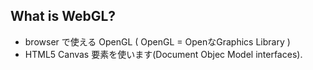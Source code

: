 ##  What is WebGL?

* browser で使える OpenGL ( OpenGL = OpenなGraphics Library )
* HTML5 Canvas 要素を使います(Document Objec Model interfaces).
